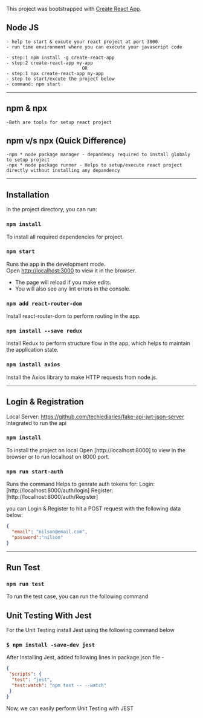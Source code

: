 This project was bootstrapped with [Create React App](https://github.com/facebook/create-react-app).

## Node JS
    - help to start & excute your react project at port 3000
    - run time environment where you can execute your javascript code

    - step:1 npm install -g create-react-app
    - step:2 create-react-app my-app
                                OR
    - step:1 npx create-react-app my-app
    - step to start/excute the project below
    - command: npm start 

----------------------------------

## npm & npx
    -Both are tools for setup react project

## npm v/s npx (Quick Difference)
    -npm * node package manager - depandency required to install globaly to setup project
    -npx * node package runner - Helps to setup/execute react project directly without installing any depandency

-----------------------------------

## Installation

In the project directory, you can run:

### `npm install`

To install all required dependencies for project.

### `npm start`

Runs the app in the development mode.<br />
Open [http://localhost:3000](http://localhost:3000) to view it in the browser.

- The page will reload if you make edits.<br />
- You will also see any lint errors in the console.

### `npm add react-router-dom`
 
Install react-router-dom to perform routing in the app.

### `npm install --save redux`

Install Redux to perform structure flow in the app, which helps to maintain the application state.

### `npm install axios`

Install the Axios library to make HTTP requests from node.js.

----------------------------------------------

## Login & Registration

Local Server: https://github.com/techiediaries/fake-api-jwt-json-server 
Integrated to run the api

### `npm install`

To install the project on local
Open [http://localhost:8000] to view in the browser or to run localhost on 8000 port.

### `npm run start-auth`

Runs the command 
Helps to genrate auth tokens for:
Login: [http://localhost:8000/auth/login]
Register: [http://localhost:8000/auth/Register]

you can Login & Register to hit a POST request
with the following data below:

```json
{
  "email": "nilson@email.com",
  "password":"nilson"
}
```

--------------------------------

## Run Test

### `npm run test`

To run the test case, you can run the following command

## Unit Testing With Jest

For the Unit Testing
install Jest using the following command below

### `$ npm install -save-dev jest`

After Installing Jest,
added following lines in package.json file -

```json
{
 "scripts": {
  "test": "jest",
  "test:watch": "npm test -- --watch"
 }
}
```

Now, we can easily perform Unit Testing with JEST
